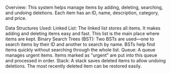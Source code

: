 Overview:
This system helps manage items by adding, deleting, searching, and undoing deletions. Each item has an ID, name, description, category, and price.

Data Structures Used:
Linked List:
The linked list stores all items. It makes adding and deleting items easy and fast. This list is the main place where items are kept.
Binary Search Trees (BST):
Two BSTs are used—one to search items by their ID and another to search by name. BSTs help find items quickly without searching through the whole list.
Queue:
A queue manages urgent items. Items marked as "urgent" are put into this queue and processed in order.
Stack:
A stack saves deleted items to allow undoing deletions. The most recently deleted item can be restored easily.
